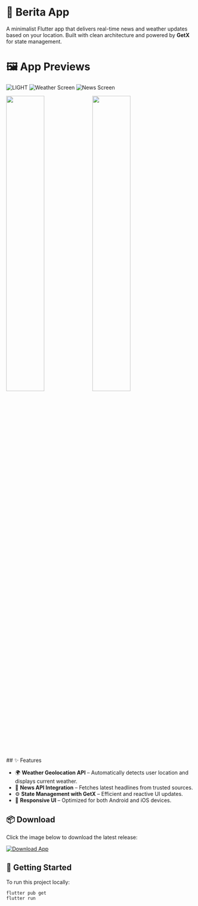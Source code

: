 # 📰 Berita App

A minimalist Flutter app that delivers real-time news and weather updates based on your location. Built with clean architecture and powered by **GetX** for state management.

# 🖼️ App Previews

![LIGHT](assets/lightonee.jpg)
![Weather Screen](assets/weather.png)
![News Screen](assets/news.png)
<p float="left">
  <img src="assets/lightonee.jpg" width="45%" />
  <img src="assets/lighttwoo.jpg" width="45%" />
</p>
## ✨ Features

- 🌍 **Weather Geolocation API** – Automatically detects user location and displays current weather.
- 📰 **News API Integration** – Fetches latest headlines from trusted sources.
- ⚙️ **State Management with GetX** – Efficient and reactive UI updates.
- 📱 **Responsive UI** – Optimized for both Android and iOS devices.

## 📦 Download

Click the image below to download the latest release:

[![Download App](https://your-image-url.com/download-button.png)](https://github.com/yourusername/berita/releases/latest)

## 🚀 Getting Started

To run this project locally:

```bash
flutter pub get
flutter run
